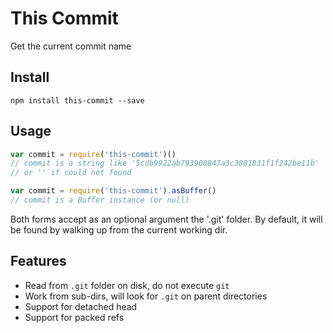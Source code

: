 # This Commit

Get the current commit name

## Install
`npm install this-commit --save`

## Usage

```js
var commit = require('this-commit')()
// commit is a string like '5cdb9922ab793900847a3c3801831f1f242be11b'
// or '' if could not found

var commit = require('this-commit').asBuffer()
// commit is a Buffer instance (or null)
```

Both forms accept as an optional argument the '.git' folder. By default, it will be found by walking up from the current working dir.

## Features
* Read from `.git` folder on disk, do not execute `git`
* Work from sub-dirs, will look for `.git` on parent directories
* Support for detached head
* Support for packed refs